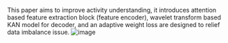 This paper aims to improve activity understanding, it introduces attention based feature extraction block (feature encoder), wavelet transform based KAN model for decoder, and an adaptive weight loss are designed to relief data imbalance issue.
![image](https://github.com/user-attachments/assets/bb120f44-75f3-46e9-a1af-e2a5b90dc354)
